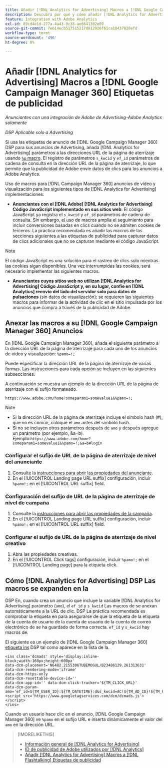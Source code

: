```yaml
---
title: Añadir [!DNL Analytics for Advertising] Macros a [!DNL Google Campaign Manager 360] Etiquetas de publicidad
description: Descubra por qué y cómo añadir [!DNL Analytics for Advertising] macros a su [!DNL Google Campaign Manager 360] etiquetas de publicidad
feature: Integration with Adobe Analytics
exl-id: 89cd4e1d-277a-4a43-9c38-ae6641302e09
source-git-commit: 7e614ecb517515217d812926f61ca10437820efd
workflow-type: tm+mt
source-wordcount: '496'
ht-degree: 0%

---
```


# Añadir [!DNL Analytics for Advertising] Macros a [!DNL Google Campaign Manager 360] Etiquetas de publicidad

*Anunciantes con una integración de Adobe de Advertising-Adobe Analytics solamente*

*DSP Aplicable solo a Advertising*

Si usa las etiquetas de anuncio de [!DNL Google Campaign Manager 360] DSP para sus anuncios de Advertising, añada [!DNL Analytics for Advertising] parámetros a las direcciones URL de la página de aterrizaje usando [`%p` macro](https://support.google.com/campaignmanager/table/6096962). El registro de parámetros `s_kwcid` y `ef_id` parámetros de cadena de consulta en la dirección URL de la página de aterrizaje, lo que permite que la publicidad de Adobe envíe datos de clics para los anuncios a Adobe Analytics.

Uso de macros para [!DNL Campaign Manager 360] anuncios de vídeo y visualización para los siguientes tipos de [!DNL Analytics for Advertising] implementaciones:

* **Anunciantes con el [!DNL Adobe] [!DNL Analytics for Advertising] Código JavaScript implementado en sus sitios web**: El código JavaScript ya registra el `s_kwcid` y `ef_id` parámetros de cadena de consulta. Sin embargo, el uso de macros amplía el seguimiento para incluir conversiones basadas en clics cuando no se admiten cookies de terceros. La práctica recomendada es añadir las macros de las secciones siguientes a las etiquetas de publicidad para capturar datos de clics adicionales que no se capturan mediante el código JavaScript.

>[!NOTE]
>
>El código JavaScript es una solución para el rastreo de clics solo mientras las cookies sigan disponibles. Una vez interrumpidas las cookies, será necesario implementar las siguientes macros.

* **Anunciantes cuyos sitios web no utilizan [!DNL Analytics for Advertising] Código JavaScript y, en su lugar, confíe en [!DNL Analytics] reenvío del lado del servidor solo para datos de pulsaciones** (sin datos de visualización): se requieren las siguientes macros para informar de la actividad de clic en el sitio impulsada por los anuncios que compra a través de la publicidad de Adobe.

## Anexar las macros a su [!DNL Google Campaign Manager 360] Anuncios

En [!DNL Google Campaign Manager 360], añada el siguiente parámetro a la dirección URL de la página de aterrizaje para cada uno de los anuncios de vídeo y visualización: `%pamo=!;`

Puede especificar la dirección URL de la página de aterrizaje de varias formas. Las instrucciones para cada opción se incluyen en las siguientes subsecciones.

A continuación se muestra un ejemplo de la dirección URL de la página de aterrizaje con el sufijo formateado.

```
https://www.adobe.com/home?someparam1=somevalue1&%pamo=!;
```

>[!NOTE]
>
>
>* Si la dirección URL de la página de aterrizaje incluye el símbolo hash (#), que no es común, coloque el `amo` antes del símbolo hash.
>* Si no se incluyen otros parámetros después de `amo` y después agregue un parámetro (por ejemplo, &amp;a=b). Ejemplo:`https://www.adobe.com/home?someparam1=somevalue1&%pamo=!;&a=b#login`


### Configurar el sufijo de URL de la página de aterrizaje de nivel del anunciante

1. Consulte la [instrucciones para abrir las propiedades del anunciante](https://support.google.com/campaignmanager/answer/2829344).
1. En el [!UICONTROL Landing page URL suffix] configuración, incluir `%pamo!;` en el [!UICONTROL URL suffix] field.

### Configuración del sufijo de URL de la página de aterrizaje de nivel de campaña

1. Consulte la [instrucciones para abrir las propiedades de la campaña](https://support.google.com/campaignmanager/answer/2838056#set).
1. En el [!UICONTROL Landing page URL suffix] configuración, incluir `%pamo!;` en el [!UICONTROL URL suffix] field.

### Configurar el sufijo de URL de la página de aterrizaje de nivel creativo

1. Abra las propiedades creativas.
1. En el [!UICONTROL Click tags] configuración, incluir `%pamo!;` en el [!UICONTROL Landing page] para la etiqueta click.

## Cómo [!DNL Analytics for Advertising] DSP Las macros se expanden en la

DSP En, cuando crea un anuncio que incluye la variable [!DNL Analytics for Advertising] parámetro (`amo`), el `ef_id` y `s_kwcid` Las macros de se anexan automáticamente a la URL de clic. DSP La práctica recomendada es comprobar la etiqueta en para asegurarse de que la etiqueta de la etiqueta de la cuenta de usuario de la cuenta de usuario de la cuenta de correo electrónico de se ha guardado de forma correcta. `ef_id` y `s_kwcid` hay macros de.

El siguiente es un ejemplo de [!DNL Google Campaign Manager 360] [etiqueta ins](https://support.google.com/campaignmanager/answer/6080468) DSP tal como aparece en la lista de la.

```
<ins class='dcmads' style='display:inline-block;width:160px;height:600px'
data-dcm-placement='N6482.2155306TUBEMOGUL/B23486129.261313631'
data-dcm-rendering-mode='iframe'
data-dcm-https-only
data-dcm-resettable-device-id=''
data-dcm-app-id='' data-dcm-click-tracker='${TM_CLICK_URL}'
data-dcm-param-amo='ef_id=${TM_USER_ID}:${TM_DATETIME}:d&s_kwcid=AC!${TM_AD_ID}!${TM_PLACEMENT_ID}'>
<script src='https://www.googletagservices.com/dcm/dcmads.js'></script>
</ins>
```

Cuando un usuario hace clic en el anuncio, [!DNL Google Campaign Manager 360] ve `%pamo` en el sufijo URL e inserta dinámicamente el valor del `amo` en la dirección URL.

>[!MORELIKETHIS]
>
>* [Información general de [!DNL Analytics for Advertising]](overview.md)
>* [ID de publicidad de Adobe utilizados por [!DNL Analytics]](/help/integrations/analytics/ids.md)
>* [Añadir [!DNL Analytics for Advertising] Macros a [!DNL Flashtalking] Etiquetas de publicidad](macros-flashtalking.md)

